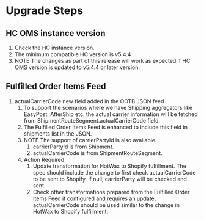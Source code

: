 # Upgrade Steps

## HC OMS instance version
1. Check the HC instance version.
2. The minimum compatible HC version is v5.4.4
3. NOTE The changes as part of this release will work as expected if HC OMS version is updated to v5.4.4 or later version.

##  Fulfilled Order Items Feed
1. actualCarrierCode new field added in the OOTB JSON feed
    1. To support the scenarios where we have Shipping aggregators like EasyPost, AfterShip etc. the actual carrier information will be fetched from ShipmentRouteSegment.actualCarrierCode field.
    2. The Fulfilled Order Items Feed is enhanced to include this field in shipments list in the JSON. 
    3. NOTE The support of carrierPartyId is also available.
        1. carrierPartyId is from Shipment.
        2. actualCarrierCode is from ShipmentRouteSegment.
    4. Action Required
        1. Update transformation for HotWax to Shopify fulfillment. The spec should include the change to first check actualCarrierCode to be sent to Shopify, if null, carrierParty will be checked and sent.
        2. Check other transformations prepared from the Fulfilled Order Items Feed if configured and requires an update, actualCarrierCode should be used similar to the change in HotWax to Shopify fulfillment.
